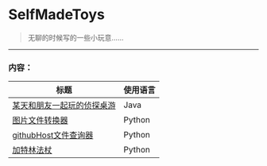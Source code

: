 # SelfMadeToys
> 无聊的时候写的一些小玩意……
---
### 内容：
标题| 使用语言
---|---
[某天和朋友一起玩的侦探桌游](java/DetectiveCardGame)|Java
[图片文件转换器](python/png_file_converter)|Python
[githubHost文件查询器](python/github_host_spider)|Python
[加特林法杖](python/gatling_wand)|Python